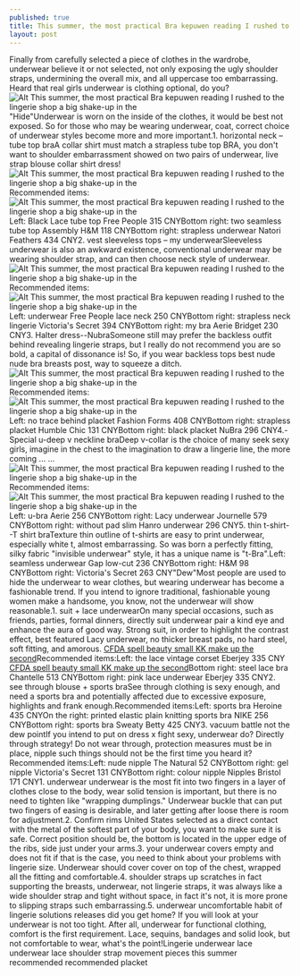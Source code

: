 ```yaml
---
published: true
title: This summer, the most practical Bra kepuwen reading I rushed to the lingerie shop a big shake-up in the
layout: post
---
```

Finally from carefully selected a piece of clothes in the wardrobe, underwear believe it or not selected, not only exposing the ugly shoulder straps, undermining the overall mix, and all uppercase too embarrassing. Heard that real girls underwear is clothing optional, do you?![Alt This summer, the most practical Bra kepuwen reading I rushed to the lingerie shop a big shake-up in the](https://c2.staticflickr.com/8/7297/27999760672_99d11c396c_b.jpg)\"Hide\"Underwear is worn on the inside of the clothes, it would be best not exposed. So for those who may be wearing underwear, coat, correct choice of underwear styles become more and more important.1. horizontal neck – tube top braA collar shirt must match a strapless tube top BRA, you don\'t want to shoulder embarrassment showed on two pairs of underwear, live strap blouse collar shirt dress!![Alt This summer, the most practical Bra kepuwen reading I rushed to the lingerie shop a big shake-up in the](https://c2.staticflickr.com/8/7516/27822189760_82dcc5b318_b.jpg)Recommended items:![Alt This summer, the most practical Bra kepuwen reading I rushed to the lingerie shop a big shake-up in the](https://c2.staticflickr.com/8/7672/27822196950_2a1f375daa.jpg)Left: Black Lace tube top Free People 315 CNYBottom right: two seamless tube top Assembly H&M 118 CNYBottom right: strapless underwear Natori Feathers 434 CNY2. vest sleeveless tops – my underwearSleeveless underwear is also an awkward existence, conventional underwear may be wearing shoulder strap, and can then choose neck style of underwear.![Alt This summer, the most practical Bra kepuwen reading I rushed to the lingerie shop a big shake-up in the](https://c2.staticflickr.com/8/7315/28102339085_bfe33deee8_b.jpg)Recommended items:![Alt This summer, the most practical Bra kepuwen reading I rushed to the lingerie shop a big shake-up in the](https://c2.staticflickr.com/8/7561/28068299536_2f3c2678c7.jpg)Left: underwear Free People lace neck 250 CNYBottom right: strapless neck lingerie Victoria\'s Secret 394 CNYBottom right: my bra Aerie Bridget 230 CNY3. Halter dress--NubraSomeone still may prefer the backless outfit behind revealing lingerie straps, but I really do not recommend you are so bold, a capital of dissonance is! So, if you wear backless tops best nude nude bra breasts post, way to squeeze a ditch.![Alt This summer, the most practical Bra kepuwen reading I rushed to the lingerie shop a big shake-up in the](https://c2.staticflickr.com/8/7417/28102352885_0746fc7897_b.jpg)Recommended items:![Alt This summer, the most practical Bra kepuwen reading I rushed to the lingerie shop a big shake-up in the](https://c2.staticflickr.com/8/7377/27822209100_ef10911573.jpg)Left: no trace behind placket Fashion Forms 408 CNYBottom right: strapless placket Humble Chic 131 CNYBottom right: black placket NuBra 296 CNY4.-Special u-deep v neckline braDeep v-collar is the choice of many seek sexy girls, imagine in the chest to the imagination to draw a lingerie line, the more coming ... ...![Alt This summer, the most practical Bra kepuwen reading I rushed to the lingerie shop a big shake-up in the](https://c2.staticflickr.com/8/7392/27487928664_7d212d9fd1_b.jpg)Recommended items:![Alt This summer, the most practical Bra kepuwen reading I rushed to the lingerie shop a big shake-up in the](https://c2.staticflickr.com/8/7348/27487559733_8e5bb4d899.jpg)Left: u-bra Aerie 256 CNYBottom right: Lacy underwear Journelle 579 CNYBottom right: without pad slim Hanro underwear 296 CNY5. thin t-shirt--T shirt braTexture thin outline of t-shirts are easy to print underwear, especially white t, almost embarrassing. So was born a perfectly fitting, silky fabric \"invisible underwear\" style, it has a unique name is \"t-Bra\".Left: seamless underwear Gap low-cut 236 CNYBottom right: H&M 98 CNYBottom right: Victoria\'s Secret 263 CNY\"Dew\"Most people are used to hide the underwear to wear clothes, but wearing underwear has become a fashionable trend. If you intend to ignore traditional, fashionable young women make a handsome, you know, not the underwear will show reasonable.1. suit + lace underwearOn many special occasions, such as friends, parties, formal dinners, directly suit underwear pair a kind eye and enhance the aura of good way. Strong suit, in order to highlight the contrast effect, best featured Lacy underwear, no thicker breast pads, no hard steel, soft fitting, and amorous. [CFDA spell beauty small KK make up the second](https://paulfrankcase.wordpress.com/2016/06/07/cfda-spell-beauty-small-kk-make-up-the-second-element-girl-3-women-sexy-still/)Recommended items:Left: the lace vintage corset Eberjey 335 CNY [CFDA spell beauty small KK make up the second](https://paulfrankcase.wordpress.com/2016/06/07/cfda-spell-beauty-small-kk-make-up-the-second-element-girl-3-women-sexy-still/)Bottom right: steel lace bra Chantelle 513 CNYBottom right: pink lace underwear Eberjey 335 CNY2. see through blouse + sports braSee through clothing is sexy enough, and need a sports bra and potentially affected due to excessive exposure, highlights and frank enough.Recommended items:Left: sports bra Heroine 435 CNYOn the right: printed elastic plain knitting sports bra NIKE 256 CNYBottom right: sports bra Sweaty Betty 425 CNY3. vacuum battle not the dew pointIf you intend to put on dress x fight sexy, underwear do? Directly through strategy! Do not wear through, protection measures must be in place, nipple such things should not be the first time you heard it?Recommended items:Left: nude nipple The Natural 52 CNYBottom right: gel nipple Victoria\'s Secret 131 CNYBottom right: colour nipple Nipples Bristol 171 CNY1. underwear underwear is the most fit into two fingers in a layer of clothes close to the body, wear solid tension is important, but there is no need to tighten like \"wrapping dumplings.\" Underwear buckle that can put two fingers of easing is desirable, and later getting after loose there is room for adjustment.2. Confirm rims United States selected as a direct contact with the metal of the softest part of your body, you want to make sure it is safe. Correct position should be, the bottom is located in the upper edge of the ribs, side just under your arms.3. your underwear covers empty and does not fit if that is the case, you need to think about your problems with lingerie size. Underwear should cover cover on top of the chest, wrapped all the fitting and comfortable.4. shoulder straps up scratches in fact supporting the breasts, underwear, not lingerie straps, it was always like a wide shoulder strap and tight without space, in fact it\'s not, it is more prone to slipping straps such embarrassing.5. underwear uncomfortable habit of lingerie solutions releases did you get home? If you will look at your underwear is not too tight. After all, underwear for functional clothing, comfort is the first requirement. Lace, sequins, bandages and solid look, but not comfortable to wear, what\'s the point!Lingerie underwear lace underwear lace shoulder strap movement pieces this summer recommended recommended placket